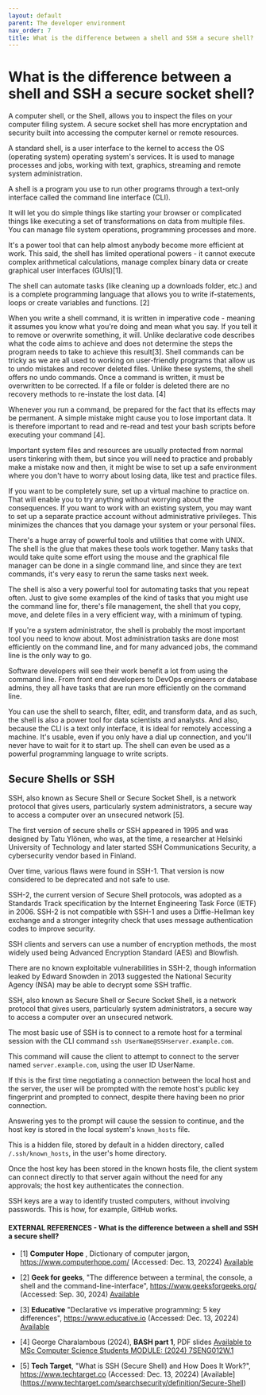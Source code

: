 ```yaml
---
layout: default
parent: The developer environment
nav_order: 7
title: What is the difference between a shell and SSH a secure shell?
---
```


#  What is the difference between a shell and SSH a secure socket shell?

A computer shell, or the Shell, allows you to inspect the files on your computer filing system. A secure socket shell has more encryptation and security built into accessing the computer kernel or remote resources.


A standard shell, is a user interface to the kernel to access the OS (operating system) operating system's services. It is used to  manage processes and jobs, working with text, graphics, streaming and remote system administration.

A shell is a program you use to run other programs through a text-only interface called the command line interface (CLI).

It will let you do simple things like starting your browser or complicated things like executing a set of transformations on data from multiple files. You can manage file system operations, programming processes and more.

It's a power tool that can help almost anybody become more efficient at work. This said, the shell has limited operational powers - it cannot execute complex arithmetical calculations, manage complex binary data or create graphical user interfaces (GUIs)[1]. 

The shell can automate tasks (like cleaning up a downloads folder, etc.) and is a complete programming language that allows you to write if-statements, loops or create variables and functions. [2]

When you write a shell command, it is written in imperative code - meaning it assumes you know what you're doing and mean what you say. If you tell it to remove or overwrite something, it will. Unlike declarative code describes what the code aims to achieve and does not determine the steps the program needs to take to achieve this result[3]. Shell commands can be tricky as we are all  used to working on user-friendly programs that allow us to undo mistakes and recover deleted files. Unlike these systems, the shell offers no undo commands. Once a command is written, it must be overwritten to be corrected. If a file or folder is deleted there are no recovery methods to re-instate the lost data. [4]

Whenever you run a command, be prepared for the fact that its effects may be permanent. A simple mistake might cause you to lose important data. It is therefore important to read and re-read and test your bash scripts before executing your command [4].

Important system files and resources are usually protected from normal users tinkering with them, but since you will need to practice and probably make a mistake now and then, it might be wise to set up a safe environment where you don't have to worry about losing data, like test and practice files.

If you want to be completely sure, set up a virtual machine to practice on. That will enable you to try anything without worrying about the consequences. If you want to work with an existing system, you may want to set up a separate practice account without administrative privileges. This minimizes the chances that you damage your system or your personal files.

There's a huge array of powerful tools and utilities that come with UNIX. The shell is the glue that makes these tools work together. Many tasks that would take quite some effort using the mouse and the graphical file manager can be done in a single command line, and since they are text commands, it's very easy to rerun the same tasks next week.

The shell is also a very powerful tool for automating tasks that you repeat often. Just to give some examples of the kind of tasks that you might use the command line for, there's file management, the shell that you copy, move, and delete files in a very efficient way, with a minimum of typing.

If you're a system administrator, the shell is probably the most important tool you need to know about. Most administration tasks are done most efficiently on the command line, and for many advanced jobs, the command line is the only way to go.

Software developers will see their work benefit a lot from using the command line. From front end developers to DevOps engineers or database admins, they all have tasks that are run more efficiently on the command line.

You can use the shell to search, filter, edit, and transform data, and as such, the shell is also a power tool for data scientists and analysts. And also, because the CLI is a text only interface, it is ideal for remotely accessing a machine. It's usable, even if you only have a dial up connection, and you'll never have to wait for it to start up. The shell can even be used as a powerful programming language to write scripts.


## Secure Shells or SSH

SSH, also known as Secure Shell or Secure Socket Shell, is a network protocol that gives users, particularly system administrators, a secure way to access a computer over an unsecured network [5].

The first version of secure shells or SSH appeared in 1995 and was designed by Tatu Ylönen, who was, at the time, a researcher at Helsinki University of Technology and later started SSH Communications Security, a cybersecurity vendor based in Finland.

Over time, various flaws were found in SSH-1. That version is now considered to be deprecated and not safe to use.

SSH-2, the current version of Secure Shell protocols, was adopted as a Standards Track specification by the Internet Engineering Task Force (IETF) in 2006. SSH-2 is not compatible with SSH-1 and uses a Diffie-Hellman key exchange and a stronger integrity check that uses message authentication codes to improve security.

SSH clients and servers can use a number of encryption methods, the most widely used being Advanced Encryption Standard (AES) and Blowfish.

There are no known exploitable vulnerabilities in SSH-2, though information leaked by Edward Snowden in 2013 suggested the National Security Agency (NSA) may be able to decrypt some SSH traffic.

SSH, also known as Secure Shell or Secure Socket Shell, is a network protocol that gives users, particularly system administrators, a secure way to access a computer over an unsecured network.

The most basic use of SSH is to connect to a remote host for a terminal session with the CLI command `ssh UserName@SSHserver.example.com`.

This command will cause the client to attempt to connect to the server named `server.example.com`, using the user ID UserName.

If this is the first time negotiating a connection between the local host and the server, the user will be prompted with the remote host's public key fingerprint and prompted to connect, despite there having been no prior connection.

Answering yes to the prompt will cause the session to continue, and the host key is stored in the local system's `known_hosts` file.

This is a hidden file, stored by default in a hidden directory, called `/.ssh/known_hosts`, in the user's home directory.

Once the host key has been stored in the known hosts file, the client system can connect directly to that server again without the need for any approvals; the host key authenticates the connection.

SSH keys are a way to identify trusted computers, without involving passwords. This is how, for example, GitHub works.


#### EXTERNAL REFERENCES - What is the difference between a shell and SSH a secure shell?

- [1]  __Computer Hope__ , Dictionary of computer jargon, https://www.computerhope.com/ (Accessed: Dec. 13, 20224) [Available](https://www.computerhope.com/jargon/g/gui.htm)

- [2]  __Geek for geeks__, "The difference between a terminal, the console, a shell and the command-line-interface", https://www.geeksforgeeks.org/ (Accessed: Sep. 30, 2024) [Available](https://www.geeksforgeeks.org/difference-between-terminal-console-shell-and-command-line/)


- [3] __Educative__ "Declarative vs imperative programming: 5 key differences", https://www.educative.io (Accessed: Dec. 13, 20224) [Available](https://www.educative.io/blog/declarative-vs-imperative-programming)

- [4]  George Charalambous (2024), __BASH part 1__, PDF slides [Available to MSc Computer Science Students MODULE: (2024) 7SENG012W.1](https://learning.westminster.ac.uk/ultra/courses/_98804_1/outline/file/_5330159_1)
 
- [5] __Tech Target__, "What is SSH (Secure Shell) and How Does It Work?", https://www.techtarget.co (Accessed: Dec. 13, 20224) [Available] (https://www.techtarget.com/searchsecurity/definition/Secure-Shell)
